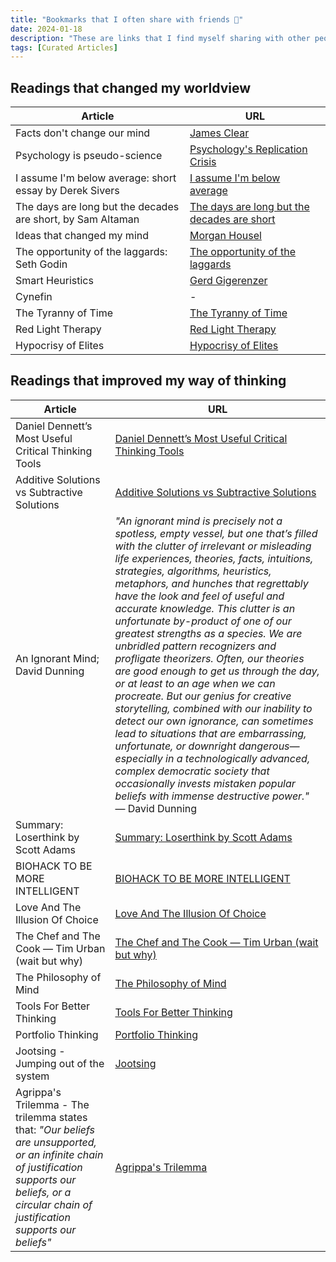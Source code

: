 ```yaml
---
title: "Bookmarks that I often share with friends 🔖"
date: 2024-01-18
description: "These are links that I find myself sharing with other people the most, or links that return to over and over again."
tags: [Curated Articles]
---
```


## Readings that changed my worldview

| Article| URL |
| --- | --- |
| Facts don't change our mind | [James Clear](https://jamesclear.com/why-facts-dont-change-minds) |
| Psychology is pseudo-science | [Psychology's Replication Crisis](https://www.theatlantic.com/science/archive/2018/11/psychologys-replication-crisis-real/576223/) |
| I assume I'm below average: short essay by Derek Sivers | [I assume I'm below average](https://sive.rs/below-average) |
| The days are long but the decades are short, by Sam Altaman | [The days are long but the decades are short](https://blog.samaltman.com/the-days-are-long-but-the-decades-are-short) |
| Ideas that changed my mind | [Morgan Housel](https://www.collaborativefund.com/blog/ideas-that-changed-my-life/) |
| The opportunity of the laggards: Seth Godin | [The opportunity of the laggards](https://seths.blog/2021/02/the-opportunity-of-the-laggards/) |
| Smart Heuristics | [Gerd Gigerenzer](https://www.edge.org/conversation/gerd_gigerenzer-smart-heuristics) |
| Cynefin | - |
| The Tyranny of Time | [The Tyranny of Time](https://www.noemamag.com/the-tyranny-of-time/) |
| Red Light Therapy | [Red Light Therapy](https://harpers.org/archive/2016/05/red-light-therapy/) |
| Hypocrisy of Elites | [Hypocrisy of Elites](https://eriktorenberg.substack.com/p/the-hypocrisy-of-elites) |


## Readings that improved my way of thinking

| Article | URL |
| --- | --- |
| Daniel Dennett’s Most Useful Critical Thinking Tools | [Daniel Dennett’s Most Useful Critical Thinking Tools](https://fs.blog/2016/07/dan-dannetts-thinking-tools/) |
| Additive Solutions vs Subtractive Solutions  | [Additive Solutions vs Subtractive Solutions](https://www.scientificamerican.com/article/our-brain-typically-overlooks-this-brilliant-problem-solving-strategy/) |
| An Ignorant Mind; David Dunning | *"An ignorant mind is precisely not a spotless, empty vessel, but one that’s filled with the clutter of irrelevant or misleading life experiences, theories, facts, intuitions, strategies, algorithms, heuristics, metaphors, and hunches that regrettably have the look and feel of useful and accurate knowledge. This clutter is an unfortunate by-product of one of our greatest strengths as a species. We are unbridled pattern recognizers and profligate theorizers. Often, our theories are good enough to get us through the day, or at least to an age when we can procreate. But our genius for creative storytelling, combined with our inability to detect our own ignorance, can sometimes lead to situations that are embarrassing, unfortunate, or downright dangerous—especially in a technologically advanced, complex democratic society that occasionally invests mistaken popular beliefs with immense destructive power."* — David Dunning |
| Summary: Loserthink by Scott Adams | [Summary: Loserthink by Scott Adams](https://mentalpivot.com/book-notes-loserthink-by-scott-adams/) |
| BIOHACK TO BE MORE INTELLIGENT  | [BIOHACK TO BE MORE INTELLIGENT](https://hackernoon.com/biohack-your-intelligence-now-or-become-obsolete-97cdd15e395f) |
| Love And The Illusion Of Choice | [Love And The Illusion Of Choice](https://www.brainpickings.org/2021/06/06/james-baldwin-giovannis-room-love-choice/) |
| The Chef and The Cook — Tim Urban (wait but why) | [The Chef and The Cook — Tim Urban (wait but why)](https://waitbutwhy.com/2015/11/the-cook-and-the-chef-musks-secret-sauce.html) |
| The Philosophy of Mind | [The Philosophy of Mind](https://en.m.wikipedia.org/wiki/Philosophy_of_mind/) |
| Tools For Better Thinking | [Tools For Better Thinking](https://untools.co/) |
| Portfolio Thinking | [Portfolio Thinking](https://seths.blog/2022/01/portfolio-thinking/) |
| Jootsing - Jumping out of the system | [Jootsing](https://nesslabs.com/jootsing-jumping-out-of-the-system) |
| Agrippa's Trilemma - The trilemma states that: *"Our beliefs are unsupported, or an infinite chain of justification supports our beliefs, or a circular chain of justification supports our beliefs"* | [Agrippa's Trilemma](https://scholarblogs.emory.edu/millsonph100/2014/10/13/responses-to-agrippas-trilemma) |
